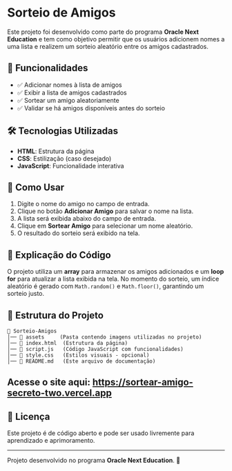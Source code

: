 # Sorteio de Amigos

Este projeto foi desenvolvido como parte do programa **Oracle Next Education** e tem como objetivo permitir que os usuários adicionem nomes a uma lista e realizem um sorteio aleatório entre os amigos cadastrados.

## 📌 Funcionalidades
- ✅ Adicionar nomes à lista de amigos
- ✅ Exibir a lista de amigos cadastrados
- ✅ Sortear um amigo aleatoriamente
- ✅ Validar se há amigos disponíveis antes do sorteio

## 🛠️ Tecnologias Utilizadas
- **HTML**: Estrutura da página
- **CSS**: Estilização (caso desejado)
- **JavaScript**: Funcionalidade interativa

## 🎯 Como Usar
1. Digite o nome do amigo no campo de entrada.
2. Clique no botão **Adicionar Amigo** para salvar o nome na lista.
3. A lista será exibida abaixo do campo de entrada.
4. Clique em **Sortear Amigo** para selecionar um nome aleatório.
5. O resultado do sorteio será exibido na tela.

## 🚀 Explicação do Código
O projeto utiliza um **array** para armazenar os amigos adicionados e um **loop for** para atualizar a lista exibida na tela. No momento do sorteio, um índice aleatório é gerado com `Math.random()` e `Math.floor()`, garantindo um sorteio justo.

## 📂 Estrutura do Projeto
```
📁 Sorteio-Amigos
│── 📁 assets     (Pasta contendo imagens utilizadas no projeto)
│── 📄 index.html  (Estrutura da página)
│── 📄 script.js   (Código JavaScript com funcionalidades)
│── 📄 style.css   (Estilos visuais - opcional)
│── 📄 README.md   (Este arquivo de documentação)
```

## Acesse o site aqui: https://sortear-amigo-secreto-two.vercel.app

## 📜 Licença
Este projeto é de código aberto e pode ser usado livremente para aprendizado e aprimoramento.

---
Projeto desenvolvido no programa **Oracle Next Education**. 🚀
